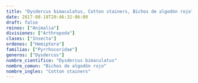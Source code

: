 ```yaml
---
title: "Dysdercus bimaculatus, Cotton stainers, Bichos de algodón rojo"
date: 2017-08-18T20:46:32-06:00
draft: false
reinos: ["Animalia"]
divisiones: ["Arthropoda"]
clases: ["Insecta"]
ordenes: ["Hemiptera"]
familias: ["Pyrrhocoridae"]
generos: ["Dysdercus"]
nombre_cientifico: "Dysdercus bimaculatus"
nombre_comun: "Bichos de algodón rojo"
nombre_ingles: "Cotton stainers"
---
```

